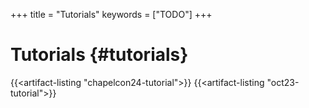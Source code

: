 +++
title = "Tutorials"
keywords = ["TODO"]
+++

# Tutorials {#tutorials}

{{<artifact-listing "chapelcon24-tutorial">}}
{{<artifact-listing "oct23-tutorial">}}
